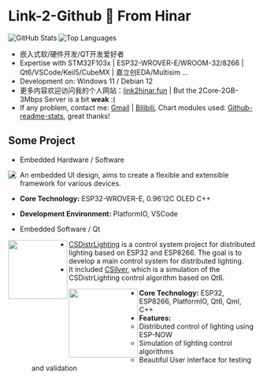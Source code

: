 # Link-2-Github 👋 From Hinar
<img align="left" src="https://github-readme-stats.vercel.app/api?username=890mn&show_icons=true&theme=github_dark_dimmed&include_all_commits=true&hide_title=true&rank_icon=github" alt="GitHub Stats" />
<img src="https://github-readme-stats.vercel.app/api/top-langs/?username=890mn&theme=github_dark_dimmed&layout=compact" alt="Top Languages" />
 
- 嵌入式软/硬件开发/QT开发爱好者
- Expertise with STM32F103x | ESP32-WROVER-E/WROOM-32/8266 | Qt6/VSCode/Keil5/CubeMX | 嘉立创EDA/Multisim ...
- Development on: Windows 11 / Debian 12
- 更多内容欢迎访问我的个人网站：[link2hinar.fun](https://link2hinar.fun) | But the 2Core-2GB-3Mbps Server is a bit **weak** :( 
- If any problem, contact me: [Gmail](mailto:linkjoestar402212@gmail.com) | [Bilibili](https://space.bilibili.com/45409103), Chart modules used: [Github-readme-stats](https://github.com/anuraghazra/github-readme-stats), great thanks!

## Some Project
- Embedded Hardware / Software

<a href="https://github.com/890mn/HinarUI">
  <img align="left" src="https://github-readme-stats.vercel.app/api/pin/?username=890mn&repo=HinarUI&theme=github_dark_dimmed" />
</a>

- An embedded UI design, aims to create a flexible and extensible framework for various devices.

- **Core Technology:** ESP32-WROVER-E, 0.96'I2C OLED C++
- **Development Environment:** PlatformIO, VSCode
- Embedded Software / Qt

<a href="https://github.com/890mn/CSDistrLighting">
  <img height=120 align="left" src="https://github-readme-stats.vercel.app/api/pin/?username=890mn&repo=CSDistrLighting&theme=github_dark_dimmed" />
</a>

- [CSDistrLighting](https://github.com/890mn/CSDistrLighting) is a control system project for distributed lighting based on ESP32 and ESP8266. The goal is to develop a main control system for distributed lighting.  
- It included [CSilver](https://github.com/890mn/CSilver), which is a simulation of the CSDistrLighting control algorithm based on Qt6.

<a href="https://github.com/890mn/CSilver">
  <img height=140 align="left" src="https://github-readme-stats.vercel.app/api/pin/?username=890mn&repo=CSilver&theme=github_dark_dimmed" />
</a>

- **Core Technology:** ESP32, ESP8266, PlatformIO, Qt6, Qml, C++
- **Features:**
  - Distributed control of lighting using ESP-NOW
  - Simulation of lighting control algorithms
  - Beautiful User interface for testing and validation
